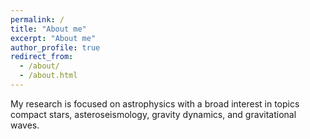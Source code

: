```yaml
---
permalink: /
title: "About me"
excerpt: "About me"
author_profile: true
redirect_from: 
  - /about/
  - /about.html
---
```


My research is focused on astrophysics with a broad interest in topics compact stars, asteroseismology, gravity dynamics, and gravitational waves.


